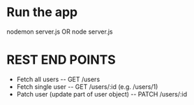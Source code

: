 # Run the app

nodemon server.js OR node server.js

# REST END POINTS

- Fetch all users
    -- GET /users     
- Fetch single user
    -- GET /users/:id  (e.g. /users/1)
- Patch user (update part of user object)
    -- PATCH /users/:id